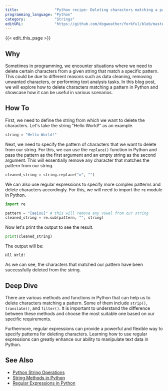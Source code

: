 ```yaml
---
title:                "Python recipe: Deleting characters matching a pattern"
programming_language: "Python"
category:             "Strings"
editURL:              "https://github.com/dogweather/forkful/blob/master/content/en/python/deleting-characters-matching-a-pattern.md"
---
```


{{< edit_this_page >}}

## Why

Sometimes in programming, we encounter situations where we need to delete certain characters from a given string that match a specific pattern. This could be due to different reasons such as data cleaning, removing unwanted characters, or performing text analysis tasks. In this blog post, we will explore how to delete characters matching a pattern in Python and showcase how it can be useful in various scenarios.

## How To

First, we need to define the string from which we want to delete the characters. Let's take the string "Hello World!" as an example.

```Python
string = "Hello World!"
```

Next, we need to specify the pattern of characters that we want to delete from our string. For this, we can use the `replace()` function in Python and pass the pattern as the first argument and an empty string as the second argument. This will essentially remove any character that matches the pattern from our string.

```Python
cleaned_string = string.replace("o", "")
```

We can also use regular expressions to specify more complex patterns and delete characters accordingly. For this, we will need to import the `re` module in Python.

```Python
import re

pattern = "[aeiou]" # this will remove any vowel from our string
cleaned_string = re.sub(pattern, "", string)
```

Now let's print the output to see the result.

```Python
print(cleaned_string)
```

The output will be:

```
Hll Wrld!
```

As we can see, the characters that matched our pattern have been successfully deleted from the string.

## Deep Dive

There are various methods and functions in Python that can help us to delete characters matching a pattern. Some of them include `strip()`, `translate()`, and `filter()`. It is important to understand the difference between these methods and choose the most suitable one based on our specific requirements.

Furthermore, regular expressions can provide a powerful and flexible way to specify patterns for deleting characters. Learning how to use regular expressions can greatly enhance our ability to manipulate text data in Python.

## See Also

- [Python String Operations](https://www.w3schools.com/python/python_strings.asp)
- [String Methods in Python](https://docs.python.org/3/library/stdtypes.html#string-methods)
- [Regular Expressions in Python](https://docs.python.org/3/library/re.html)